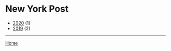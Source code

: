 # New York Post

  * [2020](./new-york-post-2020.md/) (1)
  * [2019](./new-york-post-2019.md/) (2)
----

[Home](../)

